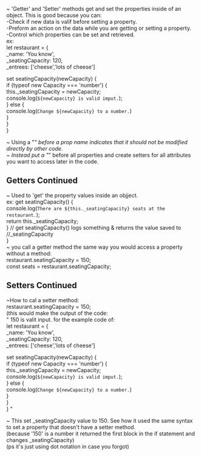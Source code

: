 ~ 'Getter' and 'Setter' methods get and set the properties inside of an object. This is good because you can:  
-Check if new data is valif before setting a property.  
-Preform an action on the data while you are getting or setting a property.  
-Control which properties can be set and retrieved.  
ex:  
let restaurant = {  
_name: 'You know',  
_seatingCapacity: 120,  
_entrees: ['cheese','lots of cheese']  
  
set seatingCapacity(newCapacity) {  
if {typeof new Capacity === 'number') {  
this._seatingCapacity = newCapacity;  
console.log(`${newCapacity} is valid imput.`);  
} else {  
console.log(`Change ${newCapacity} to a number.`)  
}  
}  
}  
  
~ Using a "_" before a prop name indicates that it should not be modified directly by other code.  
~ Instead put a "_" before all properties and create setters for all attributes you want to access later in the code.

Getters Continued
---
~ Used to 'get' the property values inside an objject.  
ex: get seatingCapacity() {  
console.log(`There are ${this._seatingCapacity} seats at the restaurant.`);  
return this._seatingCapacity;  
} // get seatingCapacity() logs something & returns the value saved to //_seatingCapacity  
}  
~ you call a getter method the same way you would access a property without a method:  
restaurant.seatingCapacity = 150;  
const seats = restaurant.seatingCapacity;

Setters Continued
---
~How to cal a setter method:  
restaurant.seatingCapacity = 150;  
(this would make the output of the code:  
" 150 is valit input. for the example code of:  
let restaurant = {  
_name: 'You know',  
_seatingCapacity: 120,  
_entrees: ['cheese','lots of cheese']  
  
set seatingCapacity(newCapacity) {  
if {typeof new Capacity === 'number') {  
this._seatingCapacity = newCapacity;  
console.log(`${newCapacity} is valid imput.`);  
} else {  
console.log(`Change ${newCapacity} to a number.`)  
}  
}  
} "  
  
~ This set _seatingCapacity value to 150. See how it used the same syntax to set a property that doesn't have a setter method.  
(because '150' is a number it returned the first block in the if statement and changes _seatingCapacity)  
(ps it's just using dot notation in case you forgot)